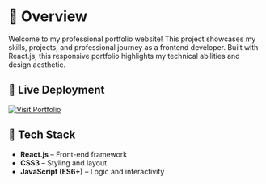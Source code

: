 # 🌟 Overview

Welcome to my professional portfolio website! This project showcases my skills, projects, and professional journey as a frontend developer. Built with React.js, this responsive portfolio highlights my technical abilities and design aesthetic.

## 🚀 Live Deployment

[![Visit Portfolio](https://img.shields.io/badge/Visit-My_Portfolio-8A2BE2?style=for-the-badge&logo=vercel)](https://vercel.com/yafas-projects/portfolio)

## 🔧 Tech Stack

- **React.js** – Front-end framework
- **CSS3** – Styling and layout
- **JavaScript (ES6+)** – Logic and interactivity
